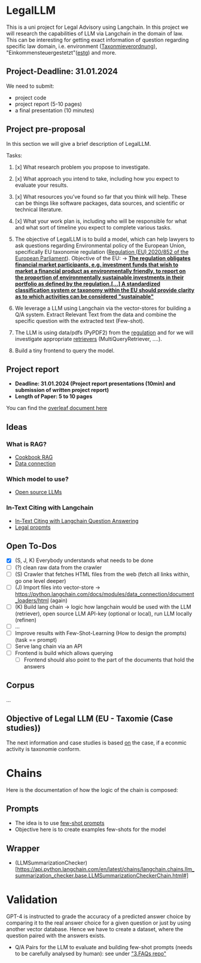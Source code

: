 # LegalLLM
This is a uni project for Legal Advisory using Langchain. In this project we will research the capabilities of LLM via Langchain in the domain
of law. This can be interesting for getting exact information of question regarding specific law domain, i.e. environment ([Taxonmieverordnung](https://de.wikipedia.org/wiki/Verordnung_(EU)_2020/852_(Taxonomieverordnung))), "Einkommensteuergestetzt"([estg](https://www.gesetze-im-internet.de/estg/)) and more.

## Project-Deadline: 31.01.2024
We need to submit:
 - project code
 - project report (5-10 pages)
 - a final presentation (10 minutes)

## Project pre-proposal
In this section we will give a brief description of LegalLLM.

Tasks:
1. [x] What research problem you propose to investigate.
2. [x] What approach you intend to take, including how you expect to evaluate your results.
3. [x] What resources you’ve found so far that you think will help. These can be things like software packages, data sources, and scientific or technical literature.
4. [x] What your work plan is, including who will be responsible for what and what sort of timeline you expect to complete various tasks.


1. The objective of LegalLLM is to build a model, which can help lawyers to ask questions regarding Environmental policy of the European Union, specifically EU taxonomie regulation ([Regulation (EU) 2020/852 of the European Parliament](https://de.wikipedia.org/wiki/Verordnung_(EU)_2020/852_(Taxonomieverordnung))).
Objective of the EU: -> **[The regulation obligates financial market participants, e.g. investment funds that wish to market a financial product as environmentally friendly, to report on the proportion of environmentally sustainable investments in their portfolio as defined by the regulation.[...] A standardized classification system or taxonomy within the EU should provide clarity as to which activities can be considered "sustainable"]([https://de.wikipedia.org/wiki/Verordnung_(EU)_2020/852_(Taxonomieverordnung))**
2. We leverage a LLM using Langchain via the vector-stores for building a Q/A system. Extract Relevant Text from the data and combine the specific question with the extracted text (Few-shot).
3. The LLM is using data/pdfs (PyPDF2) from the [regulation](https://eur-lex.europa.eu/legal-content/DE/TXT/?uri=CELEX:32020R0852) and for we will investigate appropriate [retrievers](https://python.langchain.com/docs/modules/data_connection/retrievers/) (MultiQueryRetriever, ....).
4. Build a tiny frontend to query the model.


## Project report
- **Deadline: 31.01.2024 (Project report presentations (10min) and submission of written project report)**
- **Length of Paper: 5 to 10 pages**

You can find the [overleaf document here](https://www.overleaf.com/7798534937fhhrqzhvpqqn#7d48ca)

## Ideas

### What is RAG?
- [Cookbook RAG](https://python.langchain.com/docs/expression_language/cookbook/retrieval)
- [Data connection](https://python.langchain.com/docs/modules/data_connection/)

### Which model to use?
- [Open source LLMs](https://github.com/jmorganca/ollama)

### In-Text Citing with Langchain
- [In-Text Citing with Langchain Question Answering](https://medium.com/@yotamabraham/in-text-citing-with-langchain-question-answering-e19a24d81e39)
- [Legal propmts](https://www.legalpromptguide.com/1.-introduction-to-legal-prompt-engineering-lpe)


## Open To-Dos
- [x] (S, J, K) Everybody understands what needs to be done
- [ ] (?) clean raw data from the crawler
- [ ] (S) Crawler that fetches HTML files from the web (fetch all links within, go one level deeper) 
- [ ] (J) Import files into vector-store -> https://python.langchain.com/docs/modules/data_connection/document_loaders/html (again)
- [ ] (K) Build lang chain -> logic how langchain would be used with the LLM (retriever), open source LLM API-key (optional or local), run LLM locally (refinen)
- [ ] ...
- [ ] Improve results with Few-Shot-Learning (How to design the prompts) (task == prompt)
- [ ] Serve lang chain via an API
- [ ] Frontend is build which allows querying
  - [ ] Frontend should also point to the part of the documents that hold the answers

## Corpus
...


## Objective of Legal LLM (EU - Taxomie (Case studies))
The next information and case studies is based [on](https://bankenverband.de/files/2023-10/Taxonomie%20Leitfaden_Update%202023.pdf) the case, if a econmic activity
is taxonomie conform.

# Chains
Here is the documentation of how the logic of the chain is composed:

## Prompts
- The idea is to use [few-shot prompts](https://python.langchain.com/docs/modules/model_io/prompts/few_shot_examples)
- Objective here is to create examples few-shots for the model

## Wrapper
- (LLMSummarizationChecker)[https://api.python.langchain.com/en/latest/chains/langchain.chains.llm_summarization_checker.base.LLMSummarizationCheckerChain.html#]


# Validation
GPT-4 is instructed to grade the accuracy of a predicted answer choice by comparing it to the real answer choice for a given question or just by using another vector database. Hence we have to create 
a dataset, where the question paired with the answers exists.

- Q/A Pairs for the LLM to evaluate and building few-shot prompts (needs to be carefully analysed by human): see under ["3.FAQs repo"](https://ec.europa.eu/sustainable-finance-taxonomy/)

